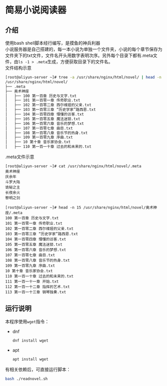 # 简易小说阅读器
## 介绍
使用bash shell脚本经行编写，是摸鱼的神兵利器  
小说服务器是自己搭建的，每一本小说为单独一个文件夹，小说的每个章节保存为文件夹下的txt文件，文件名开头用数字表明次序。另外每个目录下都有.meta文件，由``ls -1 > .meta``生成，方便获取目录下的文件名。  
文件结构示意
```bash
[root@aliyun-server ~]# tree -a /usr/share/nginx/html/novel/ | head -n 15
/usr/share/nginx/html/novel/
├── .meta
├── 奥术神座
│   ├── 100 第一百章 历史与文字.txt
│   ├── 101 第一百零一章 传奇职业.txt
│   ├── 102 第一百零二章 西尔维娅的父亲.txt
│   ├── 103 第一百零三章 “历史学家”路西恩.txt
│   ├── 104 第一百零四章 懵懂的访客.txt
│   ├── 105 第一百零五章 魔法迷锁.txt
│   ├── 106 第一百零六章 音乐的梦想.txt
│   ├── 107 第一百零七章 曲目.txt
│   ├── 108 第一百零八章 音乐节的热身.txt
│   ├── 109 第一百零九章 序曲.txt
│   ├── 10 第十章 音乐家协会.txt
│   ├── 110 第一百一十章 过去的和未来的.txt
```
.meta文件示意
```
[root@aliyun-server ~]# cat /usr/share/nginx/html/novel/.meta
奥术神座
庆余年
斗罗大陆
诡秘之主
长夜余火
黎明之剑

[root@aliyun-server ~]# head -n 15 /usr/share/nginx/html/novel/奥术神座/.meta
100 第一百章 历史与文字.txt
101 第一百零一章 传奇职业.txt
102 第一百零二章 西尔维娅的父亲.txt
103 第一百零三章 “历史学家”路西恩.txt
104 第一百零四章 懵懂的访客.txt
105 第一百零五章 魔法迷锁.txt
106 第一百零六章 音乐的梦想.txt
107 第一百零七章 曲目.txt
108 第一百零八章 音乐节的热身.txt
109 第一百零九章 序曲.txt
10 第十章 音乐家协会.txt
110 第一百一十章 过去的和未来的.txt
111 第一百一十一章 开始.txt
112 第一百一十二章 指挥的艺术.txt
113 第一百一十三章 钢琴独奏.txt
```
## 运行说明
本程序使用``wget``指令：
- dnf
  ```bash
  dnf install wget
  ``` 
- apt
  ```bash
  apt install wget
  ```
有相关依赖后，可直接运行脚本：
```bash
bash ./readnovel.sh
```
